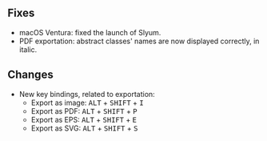 ## Fixes

* macOS Ventura: fixed the launch of Slyum.
* PDF exportation: abstract classes' names are now displayed correctly, in italic.

## Changes

* New key bindings, related to exportation:
  * Export as image: <kbd>ALT</kbd> + <kbd>SHIFT</kbd> + <kbd>I</kbd>
  * Export as PDF: <kbd>ALT</kbd> + <kbd>SHIFT</kbd> + <kbd>P</kbd>
  * Export as EPS: <kbd>ALT</kbd> + <kbd>SHIFT</kbd> + <kbd>E</kbd>
  * Export as SVG: <kbd>ALT</kbd> + <kbd>SHIFT</kbd> + <kbd>S</kbd>
